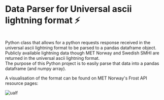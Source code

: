 # Data Parser for Universal ascii lightning format ⚡
<br>
Python class that allows for a python requests response received in the universal ascii lightning format to be parsed to a pandas dataframe object.
<br>
Publicly available lightning data though MET Norway and Swedish SMHI are returned in the universal ascii lightning format. <br>The purpose of this Python project is to easily parse that data into a pandas dataframe (and numpy array).

A visualisation of the format can be found on MET Norway's Frost API resource pages:

![ualf](https://frost.met.no/images/concepts/UALF_format.png)
